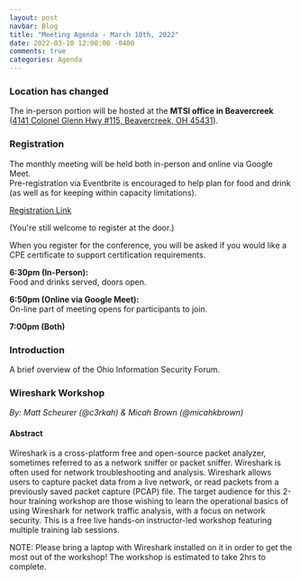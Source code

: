 ```yaml
---
layout: post
navbar: Blog
title: "Meeting Agenda - March 10th, 2022"
date: 2022-03-10 12:00:00 -0400
comments: true
categories: Agenda
---
```


### Location has changed
The in-person portion will be hosted at the **MTSI office in Beavercreek** ([4141 Colonel Glenn Hwy #115, Beavercreek, OH 45431](https://www.google.com/maps/place/4141+Colonel+Glenn+Hwy+%23+115,+Beavercreek,+OH+45431/)).


### Registration  
The monthly meeting will be held both in-person and online via Google Meet.  
Pre-registration via Eventbrite is encouraged to help plan for food and drink (as well as for keeping within capacity limitations).  

[Registration Link](https://www.eventbrite.com/e/288268899037)  

(You're still welcome to register at the door.)

When you register for the conference, you will be asked if you would like a CPE certificate to support certification requirements.  

**6:30pm (In-Person):**  
Food and drinks served, doors open.  

**6:50pm (Online via Google Meet):**  
On-line part of meeting opens for participants to join.  

**7:00pm (Both)**  

### Introduction

A brief overview of the Ohio Information Security Forum.

### **Wireshark Workshop**
_By: Matt Scheurer (@c3rkah) & Micah Brown (@micahkbrown)_

#### Abstract

Wireshark is a cross-platform free and open-source packet analyzer, sometimes referred to as a network sniffer or packet sniffer. Wireshark is often used for network troubleshooting and analysis. Wireshark allows users to capture packet data from a live network, or read packets from a previously saved packet capture (PCAP) file. The target audience for this 2-hour training workshop are those wishing to learn the operational basics of using Wireshark for network traffic analysis, with a focus on network security. This is a free live hands-on instructor-led workshop featuring multiple training lab sessions.

NOTE: Please bring a laptop with Wireshark installed on it in order to get the most out of the workshop! The workshop is estimated to take 2hrs to complete.
